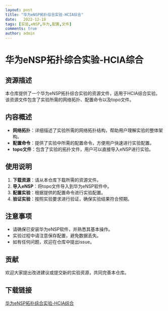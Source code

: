 ```yaml
---
layout: post
title: "华为eNSP拓扑综合实验-HCIA综合"
date:   2022-12-18
tags: [实验,eNSP,华为,配置,文件]
comments: true
author: admin
---
```

# 华为eNSP拓扑综合实验-HCIA综合

## 资源描述

本仓库提供了一个华为eNSP拓扑综合实验的资源文件，适用于HCIA综合实验。该资源文件包含了实验所需的网络拓扑、配置命令以及topo文件。

## 内容概述

- **网络拓扑**：详细描述了实验所需的网络拓扑结构，帮助用户理解实验的整体架构。
- **配置命令**：提供了实验中所需的配置命令，方便用户快速进行实验配置。
- **topo文件**：包含了实验的拓扑文件，用户可以直接导入eNSP进行实验。

## 使用说明

1. **下载资源**：请从本仓库下载所需的资源文件。
2. **导入eNSP**：将topo文件导入到华为eNSP软件中。
3. **配置实验**：根据提供的配置命令进行实验配置。
4. **验证实验**：按照实验要求进行验证，确保实验结果符合预期。

## 注意事项

- 请确保已安装华为eNSP软件，并熟悉其基本操作。
- 实验过程中请注意保存配置，避免数据丢失。
- 如有任何问题，欢迎在仓库中提出issue。

## 贡献

欢迎大家提出改进建议或提交新的实验资源，共同完善本仓库。

## 下载链接

[华为eNSP拓扑综合实验-HCIA综合](https://pan.quark.cn/s/4c7761b585a1)